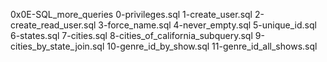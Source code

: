0x0E-SQL_more_queries 
0-privileges.sql
1-create_user.sql
2-create_read_user.sql
3-force_name.sql
4-never_empty.sql
 5-unique_id.sql
 6-states.sql
7-cities.sql
8-cities_of_california_subquery.sql 
9-cities_by_state_join.sql
10-genre_id_by_show.sql
11-genre_id_all_shows.sql

